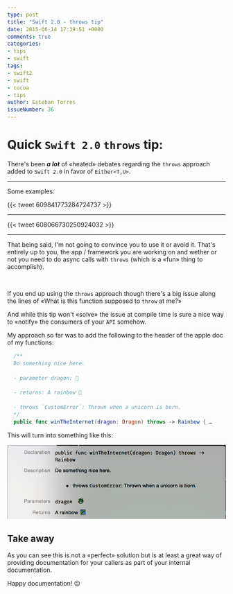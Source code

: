 ```yaml
---
type: post
title: "Swift 2.0 - throws tip"
date: 2015-06-14 17:39:51 +0000
comments: true
categories:
- tips
- swift
tags:
- swift2
- swift
- cocoa
- tips
author: Esteban Torres
issueNumber: 36
---
```


# Quick `Swift 2.0` `throws` tip:

There's been __*a lot*__ of «heated» debates regarding the `throws` approach added to `Swift 2.0` in favor of `Either<T,U>`.

---
Some examples:

{{< tweet 609841773284724737 >}}

<!-- more -->

---

{{< tweet 608066730250924032 >}}

---

That being said, I'm not going to convince you to use it or avoid it. That's entirely up to you, the app / framework you are working on and wether or not you need to do async calls with `throws` (which is a «fun» thing to accomplish).

<br/>

If you end up using the `throws` approach though there's a big issue along the lines of «What is this function supposed to `throw` at me?»

And while this tip won't «solve» the issue at compile time is sure a nice way to «notify» the consumers of your `API` somehow.

My approach so far was to add the following to the header of the apple doc of my functions:

```swift
  /**
  Do something nice here.

  - parameter dragon: 🐉

  - returns: A rainbow 🌈

  - throws `CustomError`: Thrown when a unicorn is born.
  */
  public func winTheInternet(dragon: Dragon) throws -> Rainbow { …
```

This will turn into something like this:

![](assets/images/post/2015/06/swift-2-dot-0-throws-tip/swif2_throws_documentation.png)


## Take away

As you can see this is not a «perfect» solution but is at least a great way of providing documentation for your callers as part of your internal documentation.

Happy documentation! 😉
